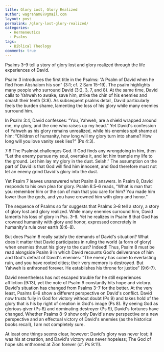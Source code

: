```yaml
---
title: Glory Lost, Glory Realized
author: wagraham87@gmail.com
layout: post
permalink: /glory-lost-glory-realized/
categories:
  - Hermeneutics
  - Psalms
tags:
  - Biblical Theology
comments: true
---
```


Psalms 3–9 tell a story of glory lost and glory realized through the life experiences of David. 

Psalm 3 introduces the first title in the Psalms: “A Psalm of David when he fled from Abshalom his son” (3:1; cf. 2 Sam 15–19). The psalm highlights many people who surround David (3:2, 3, 7, and 8). At the same time, David calls to Yahweh to awake, save him, strike the chin of his enemies and smash their teeth (3:8). As subsequent psalms detail, David particularly feels the burden shame, lamenting the loss of his glory while many enemies surround him.

In Psalm 3:4, David confesses: “You, Yahweh, are a shield wrapped around me, my glory, and the one who raises up my head.” Yet David's confession of Yahweh as his glory remains unrealized, while his enemies spit shame at him: “Children of humanity, how long will my glory turn into shame? How long will you love vanity seek lies?” (Ps 4:3).

7:6 The Psalmist challenges God. If God finds any wrongdoing in him, then “Let the enemy pursue my soul, overtake it, and let him trample my life to the ground. Let him lay my glory in the dust. Selah.” The assumption on the part of David is that God will find him innocent, and God therefore must not let an enemy grind David's glory into the dust. 

Yet Psalm 7 leaves unanswered what Psalm 8 answers. In Psalm 8, David responds to his own plea for glory. Psalm 8:5–6 reads, “What is man that you remember him or the son of man that you care for him? You made him lower than the gods, and you have crowned him with glory and honor.” 

The sequence of Psalms so far suggests that Psalms 3–8 tell a story, a story of glory lost and glory realized. While many enemies surround him, David laments his loss of glory in Pss. 3–8. Yet he realizes in Psalm 8 that God has crowned humanity with glory and honor, expressed concretely in humanity's rule over earth (8:6–8). 

But does Psalm 8 really satisfy the demands of David's situation? What does it matter that David participates in ruling the world (a form of glory) when enemies thrust his glory to the dust? Indeed!  Thus, Psalm 8 must be read alongside Psalm 9 in which David recounts God's deliverance of him and God's defeat of David's enemies: “The enemy has come to everlasting ruin, and you have rooted cities; their very memory is destroyed. But Yahweh is enthroned forever. He establishes his throne for justice” (9:6–7).

David nevertheless has not escaped trouble for he still experiences affliction (9:13), yet the note of Psalm 9 constantly hits hope and victory. David's situation has changed from Psalms 3–7 for the better. At the very least, Psalms 8–9 show a different perspective on David's conflict. David now trusts fully in God for victory without doubt (Ps 9) and takes hold of the glory that is his by right of creation in God's image (Ps 8). By seeing God as glorious giver (Ps 8) and dominating destroyer (Ps 9), David's fortunes have changed. Whether Psalms 8–9 show only David's new perspective or a new perspective and an effectual victory of David's enemies (as the historical books recall), I am not completely sure. 

At least one things seems clear, however: David's glory was never lost; it was his at creation, and David's victory was never hopeless; The God of hope sits enthroned at Zion forever (cf. Ps 9:11).